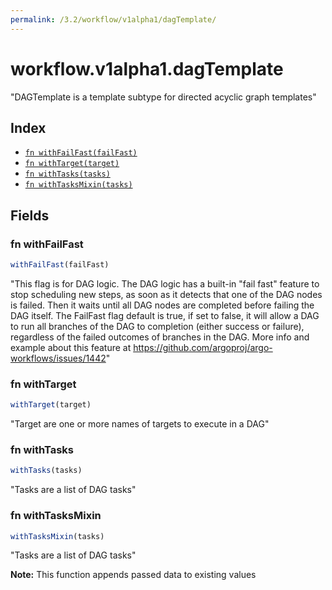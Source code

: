 ```yaml
---
permalink: /3.2/workflow/v1alpha1/dagTemplate/
---
```


# workflow.v1alpha1.dagTemplate

"DAGTemplate is a template subtype for directed acyclic graph templates"

## Index

* [`fn withFailFast(failFast)`](#fn-withfailfast)
* [`fn withTarget(target)`](#fn-withtarget)
* [`fn withTasks(tasks)`](#fn-withtasks)
* [`fn withTasksMixin(tasks)`](#fn-withtasksmixin)

## Fields

### fn withFailFast

```ts
withFailFast(failFast)
```

"This flag is for DAG logic. The DAG logic has a built-in \"fail fast\" feature to stop scheduling new steps, as soon as it detects that one of the DAG nodes is failed. Then it waits until all DAG nodes are completed before failing the DAG itself. The FailFast flag default is true,  if set to false, it will allow a DAG to run all branches of the DAG to completion (either success or failure), regardless of the failed outcomes of branches in the DAG. More info and example about this feature at https://github.com/argoproj/argo-workflows/issues/1442"

### fn withTarget

```ts
withTarget(target)
```

"Target are one or more names of targets to execute in a DAG"

### fn withTasks

```ts
withTasks(tasks)
```

"Tasks are a list of DAG tasks"

### fn withTasksMixin

```ts
withTasksMixin(tasks)
```

"Tasks are a list of DAG tasks"

**Note:** This function appends passed data to existing values